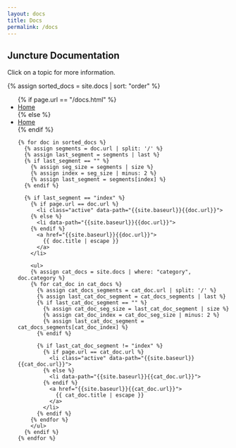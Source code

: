 ```yaml
---
layout: docs
title: Docs
permalink: /docs
---
```


## Juncture Documentation

Click on a topic for more information.

<div class="for-mobile">
  
  {% assign sorted_docs = site.docs | sort: "order" %}
  <ul>
    {% if page.url == "/docs.html" %}
      <li class="active" data-path="{{site.baseurl}}/docs"><a href="{{site.baseurl}}/docs">Home</a></li>
    {% else %}
      <li data-path="{{site.baseurl}}/docs"><a href="{{site.baseurl}}/docs">Home</a></li>
    {% endif %}

    {% for doc in sorted_docs %}
      {% assign segments = doc.url | split: '/' %}
      {% assign last_segment = segments | last %}
      {% if last_segment == "" %}
        {% assign seg_size = segments | size %}
        {% assign index = seg_size | minus: 2 %}
        {% assign last_segment = segments[index] %}
      {% endif %}

      {% if last_segment == "index" %}
        {% if page.url == doc.url %}
          <li class="active" data-path="{{site.baseurl}}{{doc.url}}">
        {% else %}
          <li data-path="{{site.baseurl}}{{doc.url}}">
        {% endif %}
          <a href="{{site.baseurl}}{{doc.url}}">
            {{ doc.title | escape }}
          </a>
        </li>
        
        <ul>
        {% assign cat_docs = site.docs | where: "category", doc.category %}
        {% for cat_doc in cat_docs %}
          {% assign cat_docs_segments = cat_doc.url | split: '/' %}
          {% assign last_cat_doc_segment = cat_docs_segments | last %}
          {% if last_cat_doc_segment == "" %}
            {% assign cat_doc_seg_size = last_cat_doc_segment | size %}
            {% assign cat_doc_index = cat_doc_seg_size | minus: 2 %}
            {% assign last_cat_doc_segment = cat_docs_segments[cat_doc_index] %}
          {% endif %}
          
          {% if last_cat_doc_segment != "index" %}
            {% if page.url == cat_doc.url %}
              <li class="active" data-path="{{site.baseurl}}{{cat_doc.url}}">
            {% else %}
              <li data-path="{{site.baseurl}}{{cat_doc.url}}">
            {% endif %}
              <a href="{{site.baseurl}}{{cat_doc.url}}">
                {{ cat_doc.title | escape }}
              </a>
            </li>
          {% endif %}
        {% endfor %}
        </ul>
      {% endif %}
    {% endfor %}
  </ul>
</div>